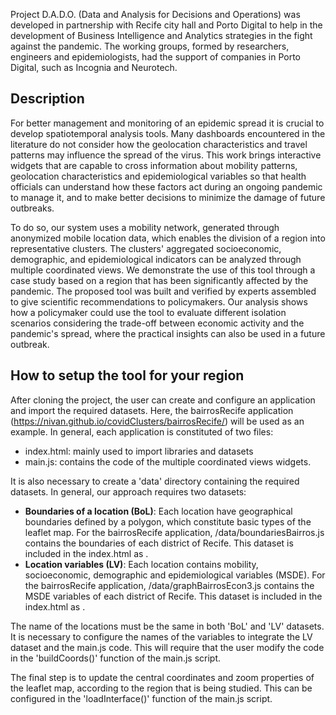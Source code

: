 
Project D.A.D.O. (Data and Analysis for Decisions and Operations) was developed in partnership with Recife city hall and 
Porto Digital to help in the development of Business Intelligence and Analytics strategies in the fight against the pandemic. The
working groups, formed by researchers, engineers and epidemiologists, had the support of companies in Porto Digital, such as Incognia and Neurotech.

## Description

For better management and monitoring of an epidemic spread it is crucial to develop spatiotemporal analysis tools. 
Many dashboards encountered in the literature do not consider how the geolocation characteristics and travel patterns may 
influence the spread of the virus. This work brings interactive widgets that are capable to cross information about mobility patterns, 
geolocation characteristics and epidemiological variables so that health officials can understand how these factors act during an ongoing
pandemic to manage it, and to make better decisions to minimize the damage of future outbreaks. 

To do so, our system uses a mobility network, generated through anonymized mobile location data, which enables the division of a
region into representative clusters. The clusters' aggregated socioeconomic, demographic, and epidemiological indicators can be
analyzed through multiple coordinated views. We demonstrate the use of this tool through a case study based on a
region that has been significantly affected by the pandemic. The proposed tool was built and verified by experts assembled to give
scientific recommendations to policymakers. Our analysis shows how a policymaker could use the tool to evaluate different 
isolation scenarios considering the trade-off between economic activity and the pandemic's spread, where the practical insights can also
be used in a future outbreak.

## How to setup the tool for your region

After cloning the project, the user can create and configure an application and import the required datasets. Here, the bairrosRecife 
application (https://nivan.github.io/covidClusters/bairrosRecife/) will be used as an example. In general, each application is constituted of two files: 

- index.html: mainly used to import libraries and datasets 
- main.js: contains the code of the multiple coordinated views widgets. 

It is also necessary to create a 'data' directory containing the required datasets. In general, our approach requires two datasets:

- **Boundaries of a location (BoL)**: Each location have geographical boundaries defined by a polygon, which constitute basic types of the leaflet map. For the 
  bairrosRecife application, /data/boundariesBairros.js contains the boundaries of each district of Recife. This dataset is included in the index.html as 
  <script src="../data/boundariesBairros.js"></script>.
- **Location variables (LV)**: Each location contains mobility, socioeconomic, demographic and epidemiological variables (MSDE). For the bairrosRecife application, 
  /data/graphBairrosEcon3.js contains the MSDE variables of each district of Recife. This dataset is included in the index.html as 
  <script src="../data/graphBairrosEcon3.js"></script>.
 
 The name of the locations must be the same in both 'BoL' and 'LV' datasets. It is necessary to configure the names of the variables to integrate the LV dataset and the main.js code. This will require that the user modify the code in the 'buildCoords()' function of the main.js script.
 
 The final step is to update the central coordinates and zoom properties of the leaflet map, according to the region that is being studied. This can be configured
 in the 'loadInterface()' function of the main.js script.

